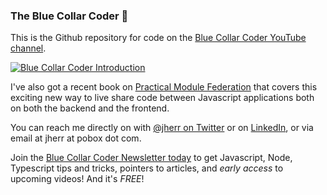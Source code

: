 ### The Blue Collar Coder 👋

This is the Github repository for code on the [Blue Collar Coder YouTube channel](https://www.youtube.com/channel/UC6vRUjYqDuoUsYsku86Lrsw). 

[![Blue Collar Coder Introduction](http://img.youtube.com/vi/vrZpGsL1-Ws/0.jpg)](https://www.youtube.com/watch?v=vrZpGsL1-Ws "Blue Collar Coder Introduction")

I've also got a recent book on [Practical Module Federation](https://github.com/module-federation/practical-module-federation) that covers this exciting new way to live share code between Javascript applications both on both the backend and the frontend.

You can reach me directly on with [@jherr on Twitter](https://twitter.com/jherr) or on [LinkedIn](https://www.linkedin.com/in/jherr/), or via email at jherr at pobox dot com.

Join the [Blue Collar Coder Newsletter today](https://visitor.r20.constantcontact.com/manage/optin?v=001VGgpUUVg6ZF9Y0F9K1BK2rWgzWFV2Yh8-fCTcN5kAePS16TgvycEXXlfAqXJ-UDD44YnXqpRv57SHmW7B9ZJbwiMPPicCKFTQ1_bQaZKZZxgMNOlvT6EbjrDIbC6mmF00kCmShZ-MJVOUOlaw-De5gSEuDWQ2ZtTsArKwdckGF0%3D) to get Javascript, Node, Typescript tips and tricks, pointers to articles, and *early access* to upcoming videos! And it's *FREE*!
